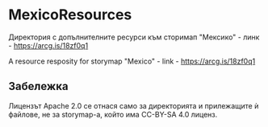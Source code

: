 # MexicoResources
Дирeктория с допълнителните ресурси към сторимап "Мексико" - линк - https://arcg.is/18zf0q1

A resource resposity for storymap "Mexico" - link - https://arcg.is/18zf0q1

## Забележка
Лицензът Apache 2.0 се отнася само за директорията и прилежащите ѝ файлове, не за storymap-а, който има CC-BY-SA 4.0 лиценз.
